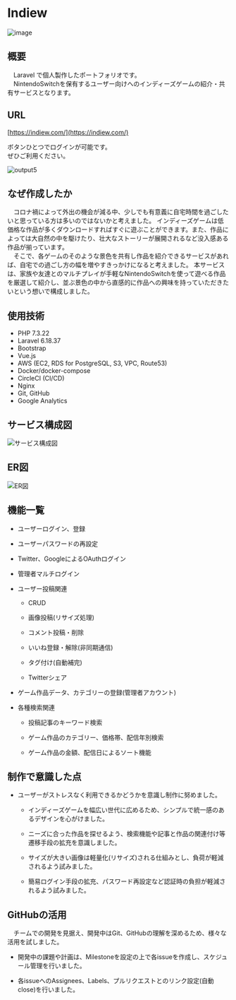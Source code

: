 # Indiew

![image](https://trip-switch-bucket.s3-ap-northeast-1.amazonaws.com/github_image_202010200206.jpeg)

## 概要

　Laravel で個人製作したポートフォリオです。  
　NintendoSwitchを保有するユーザー向けへのインディーズゲームの紹介・共有サービスとなります。

## URL

[https://indiew.com/](https://indiew.com/)

ボタンひとつでログインが可能です。  
ぜひご利用ください。

![output5](https://user-images.githubusercontent.com/60908658/96643886-2a760600-1363-11eb-9ad8-0343d394b7d0.gif)

## なぜ作成したか

　コロナ禍によって外出の機会が減る中、少しでも有意義に自宅時間を過ごしたいと思っている方は多いのではないかと考えました。
インディーズゲームは低価格な作品が多くダウンロードすればすぐに遊ぶことができます。また、作品によっては大自然の中を駆けたり、壮大なストーリーが展開されるなど没入感ある作品が揃っています。  
　そこで、各ゲームのそのような景色を共有し作品を紹介できるサービスがあれば、自宅での過ごし方の幅を増やすきっかけになると考えました。
本サービスは、家族や友達とのマルチプレイが手軽なNintendoSwitchを使って遊べる作品を厳選して紹介し、並ぶ景色の中から直感的に作品への興味を持っていただきたいという想いで構成しました。

## 使用技術

- PHP 7.3.22
- Laravel 6.18.37
- Bootstrap
- Vue.js
- AWS (EC2, RDS for PostgreSQL, S3, VPC, Route53)
- Docker/docker-compose
- CircleCI (CI/CD)
- Nginx
- Git, GitHub
- Google Analytics

## サービス構成図

![サービス構成図](https://trip-switch-bucket.s3-ap-northeast-1.amazonaws.com/20201007035453_indiew_back.png)

## ER図

![ER図](https://trip-switch-bucket.s3-ap-northeast-1.amazonaws.com/indiew_erd2_202010200130.png)

## 機能一覧

- ユーザーログイン、登録

- ユーザーパスワードの再設定

- Twitter、GoogleによるOAuthログイン

- 管理者マルチログイン

- ユーザー投稿関連

	- CRUD

	- 画像投稿(リサイズ処理)

	- コメント投稿・削除

	- いいね登録・解除(非同期通信)

	- タグ付け(自動補完)

	- Twitterシェア

- ゲーム作品データ、カテゴリーの登録(管理者アカウント)

- 各種検索関連

	- 投稿記事のキーワード検索

	- ゲーム作品のカテゴリー、価格帯、配信年別検索

	- ゲーム作品の金額、配信日によるソート機能

## 制作で意識した点

- ユーザーがストレスなく利用できるかどうかを意識し制作に努めました。

	- インディーズゲームを幅広い世代に広めるため、シンプルで統一感のあるデザインを心がけました。

	- ニーズに合った作品を探せるよう、検索機能や記事と作品の関連付け等遷移手段の拡充を意識しました。

	- サイズが大きい画像は軽量化(リサイズ)される仕組みとし、負荷が軽減されるよう試みました。

	- 簡易ログイン手段の拡充、パスワード再設定など認証時の負担が軽減されるよう試みました。

## GitHubの活用

　チームでの開発を見据え、開発中はGit、GitHubの理解を深めるため、様々な活用を試しました。

- 開発中の課題や計画は、Milestoneを設定の上で各issueを作成し、スケジュール管理を行いました。

- 各issueへのAssignees、Labels、プルリクエストとのリンク設定(自動close)を行いました。
